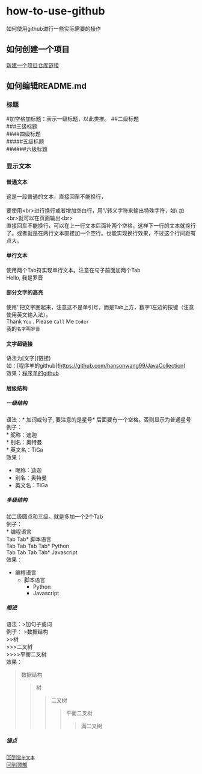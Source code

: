 # how-to-use-github
如何使用github进行一些实际需要的操作
## 如何创建一个项目
 [新建一个项目仓库链接](https://jingyan.baidu.com/article/8cdccae9269b1f315413cde2.html)
## 如何编辑README.md
### 标题
#加空格加标题：表示一级标题，以此类推。
##二级标题  
###三级标题  
####四级标题  
#####五级标题  
######六级标题
### 显示文本
#### 普通文本
这是一段普通的文本，直接回车不能换行，<br>  
要使用\<br>进行换行或者增加空白行，用‘\’转义字符来输出特殊字符，如\ 加\<br>就可以在页面输出\<br><br>
直接回车不能换行，可以在上一行文本后面补两个空格，这样下一行的文本就换行了。或者就是在两行文本直接加一个空行。也能实现换行效果，不过这个行间距有点大。
#### 单行文本
使用两个Tab符实现单行文本。注意在句子前面加两个Tab <br>
  Hello, 我是罗晋
#### 部分文字的高亮
使用‘’把文字圈起来，注意这不是单引号，而是Tab上方，数字1左边的按键（注意使用英文输入法）。<br>
Thank `You` . Please `Call` Me `Coder` <br>
我的`名字`叫`罗晋`
#### 文字超链接
语法为\[文字](链接)<br>
如：\[程序羊的github](https://github.com/hansonwang99/JavaCollection)<br>
效果：[程序羊的github](https://github.com/hansonwang99/JavaCollection)
#### 层级结构
##### 一级结构
语法：\* 加词或句子, 要注意的是星号* 后面要有一个空格。否则显示为普通星号<br>
例子：<br>
\* 昵称：迪迦 <br> 
\* 别名：奥特曼 <br> 
\* 英文名：TiGa <br>
效果：
* 昵称：迪迦 <br> 
* 别名：奥特曼 <br> 
* 英文名：TiGa <br>
##### 多级结构
如二级圆点和三级。就是多加一个2个Tab <br>
例子：<br>
\* 编程语言  <br> 
Tab Tab\* 脚本语言  <br> 
Tab Tab Tab Tab\* Python<br> 
Tab Tab Tab Tab\* Javascript<br> 
效果：
* 编程语言  <br> 
  * 脚本语言  <br> 
    * Python <br>
    * Javascript <br>
##### 缩进
语法：>加句子或词<br>
例子：
\>数据结构  <br>
\>>树  <br>
\>>>二叉树  <br>
\>>>>平衡二叉树  <br>
效果：
>数据结构  
>>树  
>>>二叉树  
>>>>平衡二叉树  
>>>>>满二叉树
##### 锚点
[回到`显示文本`](#显示文本)<br>
[回到顶部](#readme)<br>
